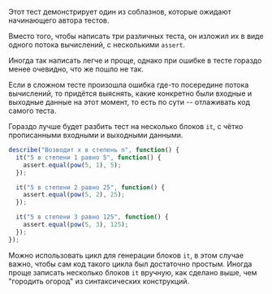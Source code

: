 Этот тест демонстрирует один из соблазнов, которые ожидают начинающего автора тестов.

Вместо того, чтобы написать три различных теста, он изложил их в виде одного потока вычислений, с несколькими `assert`. 

Иногда так написать легче и проще, однако при ошибке в тесте гораздо менее очевидно, что же пошло не так.

Если в сложном тесте произошла ошибка где-то посередине потока вычислений, то придётся выяснять, какие конкретно были входные и выходные данные на этот момент, то есть по сути -- отлаживать код самого теста.

Гораздо лучше будет разбить тест на несколько блоков `it`, с чётко прописанными входными и выходными данными.

```js
describe("Возводит x в степень n", function() {
  it("5 в степени 1 равно 5", function() {
    assert.equal(pow(5, 1), 5);
  });

  it("5 в степени 2 равно 25", function() {
    assert.equal(pow(5, 2), 25);
  });

  it("5 в степени 3 равно 125", function() {
    assert.equal(pow(5, 3), 125);
  });
});
```

Можно использовать цикл для генерации блоков `it`, в этом случае важно, чтобы сам код такого цикла был достаточно простым. Иногда проще записать несколько блоков `it` вручную, как сделано выше, чем "городить огород" из синтаксических конструкций.

